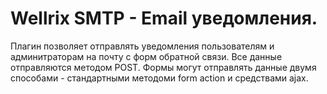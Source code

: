 # Wellrix SMTP - Email уведомления.

Плагин позволяет отправлять уведомления пользователям и админитраторам на почту с форм обратной связи.
Все данные отправляются методом POST. Формы могут отправлять данные двумя способами - стандартными методоми form action
и средствами ajax.

